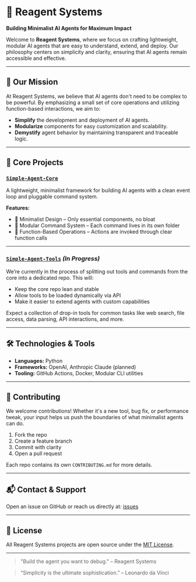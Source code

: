 # 🧠 Reagent Systems

**Building Minimalist AI Agents for Maximum Impact**

Welcome to **Reagent Systems**, where we focus on crafting lightweight, modular AI agents that are easy to understand, extend, and deploy. Our philosophy centers on simplicity and clarity, ensuring that AI agents remain accessible and effective.

---

## 🚀 Our Mission

At Reagent Systems, we believe that AI agents don't need to be complex to be powerful. By emphasizing a small set of core operations and utilizing function-based interactions, we aim to:

- **Simplify** the development and deployment of AI agents.
- **Modularize** components for easy customization and scalability.
- **Demystify** agent behavior by maintaining transparent and traceable logic.

---

## 🧩 Core Projects

### [`Simple-Agent-Core`](https://github.com/reagent-systems/Simple-Agent-Core)

A lightweight, minimalist framework for building AI agents with a clean event loop and pluggable command system.

**Features:**

- 🧠 Minimalist Design – Only essential components, no bloat
- 🧩 Modular Command System – Each command lives in its own folder
- 🔧 Function-Based Operations – Actions are invoked through clear function calls

---

### [`Simple-Agent-Tools`](https://github.com/reagent-systems/Simple-Agent-Tools) *(In Progress)*

We’re currently in the process of splitting out tools and commands from the core into a dedicated repo. This will:

- Keep the core repo lean and stable
- Allow tools to be loaded dynamically via API
- Make it easier to extend agents with custom capabilities

Expect a collection of drop-in tools for common tasks like web search, file access, data parsing, API interactions, and more.

---

## 🛠️ Technologies & Tools

- **Languages:** Python
- **Frameworks:** OpenAI, Anthropic Claude (planned)
- **Tooling:** GitHub Actions, Docker, Modular CLI utilities

---

## 🤝 Contributing

We welcome contributions! Whether it's a new tool, bug fix, or performance tweak, your input helps us push the boundaries of what minimalist agents can do.

1. Fork the repo
2. Create a feature branch
3. Commit with clarity
4. Open a pull request

Each repo contains its own `CONTRIBUTING.md` for more details.

---

## 📬 Contact & Support

Open an issue on GitHub or reach us directly at: [issues](https://github.com/reagent-systems/Simple-Agent-Core/issues)

---

## 📄 License

All Reagent Systems projects are open source under the [MIT License](https://opensource.org/licenses/MIT).

---
> "Build the agent you want to debug." – Reagent Systems

> “Simplicity is the ultimate sophistication.” – Leonardo da Vinci
